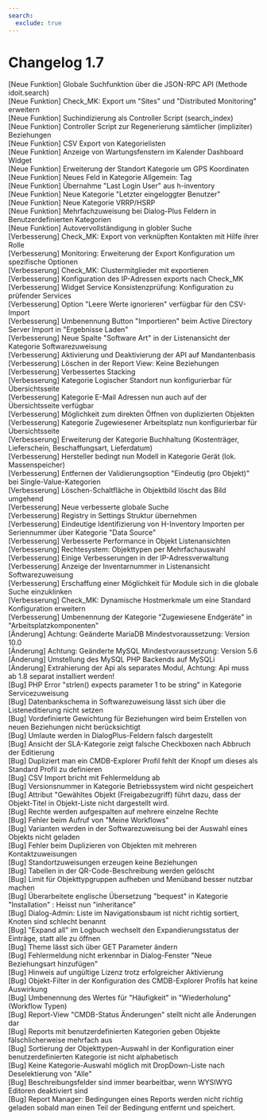 ```yaml
---
search:
  exclude: true
---
```

# Changelog 1.7
<!-- cSpell:disable -->
<!-- markdownlint-disable MD052 -->
[Neue Funktion] Globale Suchfunktion über die JSON-RPC API (Methode idoit.search)<br>
[Neue Funktion] Check_MK: Export um "Sites" und "Distributed Monitoring" erweitern<br>
[Neue Funktion] Suchindizierung als Controller Script (search_index)<br>
[Neue Funktion] Controller Script zur Regenerierung sämtlicher (impliziter) Beziehungen<br>
[Neue Funktion] CSV Export von Kategorielisten<br>
[Neue Funktion] Anzeige von Wartungsfenstern im Kalender Dashboard Widget<br>
[Neue Funktion] Erweiterung der Standort Kategorie um GPS Koordinaten<br>
[Neue Funktion] Neues Feld in Kategorie Allgemein: Tag<br>
[Neue Funktion] Übernahme "Last Login User" aus h-inventory<br>
[Neue Funktion] Neue Kategorie "Letzter eingeloggter Benutzer"<br>
[Neue Funktion] Neue Kategorie VRRP/HSRP<br>
[Neue Funktion] Mehrfachzuweisung bei Dialog-Plus Feldern in Benutzerdefinierten Kategorien<br>
[Neue Funktion] Autovervollständigung in globler Suche<br>
[Verbesserung]  Check_MK: Export von verknüpften Kontakten mit Hilfe ihrer Rolle<br>
[Verbesserung]  Monitoring: Erweiterung der Export Konfiguration um spezifische Optionen<br>
[Verbesserung]  Check_MK: Clustermitglieder mit exportieren<br>
[Verbesserung]  Konfiguration des IP-Adressen exports nach Check_MK<br>
[Verbesserung]  Widget Service Konsistenzprüfung: Konfiguration zu prüfender Services<br>
[Verbesserung]  Option "Leere Werte ignorieren" verfügbar für den CSV-Import<br>
[Verbesserung]  Umbenennung Button "Importieren" beim Active Directory Server Import in "Ergebnisse Laden"<br>
[Verbesserung]  Neue Spalte "Software Art" in der Listenansicht der Kategorie Softwarezuweisung<br>
[Verbesserung]  Aktivierung und Deaktivierung der API auf Mandantenbasis<br>
[Verbesserung]  Löschen in der Report View: Keine Beziehungen<br>
[Verbesserung]  Verbessertes Stacking<br>
[Verbesserung]  Kategorie Logischer Standort nun konfigurierbar für Übersichtsseite<br>
[Verbesserung]  Kategorie E-Mail Adressen nun auch auf der Übersichtsseite verfügbar<br>
[Verbesserung]  Möglichkeit zum direkten Öffnen von duplizierten Objekten<br>
[Verbesserung]  Kategorie Zugewiesener Arbeitsplatz nun konfigurierbar für  Übersichtsseite<br>
[Verbesserung]  Erweiterung der Kategorie Buchhaltung (Kostenträger, Lieferschein, Beschaffungsart, Lieferdatum)<br>
[Verbesserung]  Hersteller bedingt nun Modell in Kategorie Gerät (lok. Massenspeicher)<br>
[Verbesserung]  Entfernen der Validierungsoption "Eindeutig (pro Objekt)" bei Single-Value-Kategorien<br>
[Verbesserung]  Löschen-Schaltfläche in Objektbild löscht das Bild umgehend<br>
[Verbesserung]  Neue verbesserte globale Suche<br>
[Verbesserung]  Registry in Settings Struktur übernehmen<br>
[Verbesserung]  Eindeutige Identifizierung von H-Inventory Importen per Seriennummer über Kategorie "Data Source"<br>
[Verbesserung]  Verbesserte Performance in Objekt Listenansichten<br>
[Verbesserung]  Rechtesystem: Objekttypen per Mehrfachauswahl<br>
[Verbesserung]  Einige Verbesserungen in der IP-Adressverwaltung<br>
[Verbesserung]  Anzeige der Inventarnummer in Listenansicht Softwarezuweisung<br>
[Verbesserung]  Erschaffung einer Möglichkeit für Module sich in die globale Suche einzuklinken<br>
[Verbesserung]  Check_MK: Dynamische Hostmerkmale um eine Standard Konfiguration erweitern<br>
[Verbesserung]  Umbenennung der Kategorie "Zugewiesene Endgeräte" in "Arbeitsplatzkomponenten"<br>
[Änderung]      Achtung: Geänderte MariaDB Mindestvoraussetzung: Version 10.0<br>
[Änderung]      Achtung: Geänderte MySQL Mindestvoraussetzung: Version 5.6<br>
[Änderung]      Umstellung des MySQL PHP Backends auf MySQLi<br>
[Änderung]      Extrahierung der Api als separates Modul, Achtung: Api muss ab 1.8 separat installiert werden!<br>
[Bug]           PHP Error "strlen() expects parameter 1 to be string" in Kategorie Servicezuweisung<br>
[Bug]           Datenbankschema in Softwarezuweisung lässt sich über die Listeneditierung nicht setzen<br>
[Bug]           Vordefinierte Gewichtung für Beziehungen wird beim Erstellen von neuen Beziehungen nicht berücksichtigt<br>
[Bug]           Umlaute werden in DialogPlus-Feldern falsch dargestellt<br>
[Bug]           Ansicht der SLA-Kategorie zeigt falsche Checkboxen nach Abbruch der Editierung<br>
[Bug]           Dupliziert man ein CMDB-Explorer Profil fehlt der Knopf um dieses als Standard Profil zu definieren<br>
[Bug]           CSV Import bricht mit Fehlermeldung ab<br>
[Bug]           Versionsnummer in Kategorie Betriebssystem wird nicht gespeichert<br>
[Bug]           Attribut "Gewähltes Objekt (Freigabezugriff) führt dazu, dass der Objekt-Titel in Objekt-Liste nicht dargestellt wird.<br>
[Bug]           Rechte werden aufgespalten auf mehrere einzelne Rechte<br>
[Bug]           Fehler beim Aufruf von "Meine Workflows"<br>
[Bug]           Varianten werden in der Softwarezuweisung bei der Auswahl eines Objekts nicht geladen<br>
[Bug]           Fehler beim Duplizieren von Objekten mit mehreren Kontaktzuweisungen<br>
[Bug]           Standortzuweisungen erzeugen keine Beziehungen<br>
[Bug]           Tabellen in der QR-Code-Beschreibung werden gelöscht<br>
[Bug]           Limit für Objekttypgruppen aufheben und Menüband besser nutzbar machen<br>
[Bug]           Überarbeitete englische Übersetzung "bequest" in Kategorie "Installation" : Heisst nun "inheritance"<br>
[Bug]           Dialog-Admin: Liste im Navigationsbaum ist nicht richtig sortiert, Knoten sind schlecht benannt<br>
[Bug]           "Expand all" im Logbuch wechselt den Expandierungsstatus der Einträge, statt alle zu öffnen<br>
[Bug]           Theme lässt sich über GET Parameter ändern<br>
[Bug]           Fehlermeldung nicht erkennbar in Dialog-Fenster "Neue Beziehungsart hinzufügen"<br>
[Bug]           Hinweis auf ungültige Lizenz trotz erfolgreicher Aktivierung<br>
[Bug]           Objekt-Filter in der Konfiguration des CMDB-Explorer Profils hat keine Auswirkung<br>
[Bug]           Umbenennung des Wertes für "Häufigkeit" in "Wiederholung" (Workflow Typen)<br>
[Bug]           Report-View "CMDB-Status Änderungen" stellt nicht alle Änderungen dar<br>
[Bug]           Reports mit benutzerdefinierten Kategorien geben Objekte fälschlicherweise mehrfach aus<br>
[Bug]           Sortierung der Objekttypen-Auswahl in der Konfiguration einer benutzerdefinierten Kategorie ist nicht alphabetisch<br>
[Bug]           Keine Kategorie-Auswahl möglich mit DropDown-Liste nach Deselektierung von "Alle"<br>
[Bug]           Beschreibungsfelder sind immer bearbeitbar, wenn WYSIWYG Editoren deaktiviert sind<br>
[Bug]           Report Manager: Bedingungen eines Reports werden nicht richtig geladen sobald man einen Teil der Bedingung entfernt und speichert.<br>
